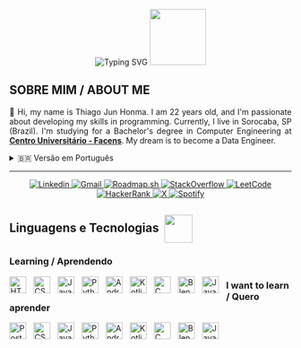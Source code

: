 <!-- Título -->
<p align="center">
    <a><img src="https://readme-typing-svg.herokuapp.com?font=Fira+Code&weight=700&size=35&pause=1000&color=204DF7&width=435&lines=Thiago+Jun+Honma" alt="Typing SVG" style="margin>: 0px"/></a>
    <img src="https://media1.giphy.com/media/v1.Y2lkPTc5MGI3NjExaGJraHVvMGM1bzh4am03NHFocXpkNjd2dThrMTF0NXk4eHpxaTJ0NSZlcD12MV9pbnRlcm5hbF9naWZfYnlfaWQmY3Q9Zw/78XCFBGOlS6keY1Bil/giphy.gif" width="100" height="100" style="margin: 0px"/>
</p>

<!-- Sobre mim -->
## SOBRE MIM / ABOUT ME
<p style="text-align: justify">
👋 Hi, my name is Thiago Jun Honma. I am 22 years old, and I'm passionate about developing my skills in programming. Currently, I live in Sorocaba, SP (Brazil). I'm studying for a Bachelor's degree in Computer Engineering at <a href="https://facens.br/" target="_blank" style="font-weight: bold">Centro Universitário - Facens</a>. My dream is to become a Data Engineer.
</p>

<details>
  <summary>🇧🇷 Versão em Português</summary>
  <p style="text-align: justify">
  👋 Olá, meu nome é Thiago Jun Honma, tenho 22 anos e sou apaixonado por desenvolver minhas habilidades em programação. Atualmente, moro em Sorocaba - SP. Estou cursando Bacharelado em Engenharia da Computação no <a href="https://facens.br/" target="_blank" style="font-weight: bold">Centro Universitário - Facens</a>. Meu sonho é me tornar um Engenheiro de Dados.
  </p>
</details>

<hr>

<!-- Redes Sociais -->
<p align="center">
<a href="https://www.linkedin.com/in/thiago-h-745106229/">
    <img 
        align-item="left" 
        alt="Linkedin"
        title="Linkedin" 
        src="https://img.shields.io/badge/Linkedin-0D597F?style=for-the-badge&logo=linkedin&logoColor=1F243A">    
    </img>
</a>
<a href="mailto:thiagojunhonma@gmail.com">
    <img 
        align-item="left" 
        alt="Gmail"
        title="Gmail" 
        src="https://img.shields.io/badge/Gmail-EA4335?style=for-the-badge&logo=gmail&logoColor=white">    
    </img>
</a>
<a href="https://roadmap.sh/u/junhit">
    <img 
        align-item="left" 
        alt="Roadmap.sh"
        title="Roadmap.sh" 
        src="https://img.shields.io/badge/Roadmap.sh-000000?style=for-the-badge&logo=roadmapdotsh&logoColor=white">    
    </img>
</a>
<a href="https://stackoverflow.com/users/25957909/junhit?tab=profile">
    <img 
        align-item="left" 
        alt="StackOverflow"
        title="StackOverflow" 
        src="https://img.shields.io/badge/-Stackoverflow-FE7A16?style=for-the-badge&logo=stack-overflow&logoColor=white">    
    </img>
</a>
<a href="https://leetcode.com/u/thiagojunhonma/">
    <img 
        align-item="left" 
        alt="LeetCode"
        title="LeetCode" 
        src="https://img.shields.io/badge/LeetCode-000000?style=for-the-badge&logo=LeetCode&logoColor=#d16c06">    
    </img>
</a>
<a href="https://www.hackerrank.com/profile/thiagojunhonma">
    <img 
        align-item="left" 
        alt="HackerRank"
        title="HackerRank" 
        src="https://img.shields.io/badge/-Hackerrank-2EC866?style=for-the-badge&logo=HackerRank&logoColor=white">    
    </img>
</a>
<a href="https://x.com/HommaJun">
    <img 
        align-item="left" 
        alt="X"
        title="X" 
        src="https://img.shields.io/badge/X-black?style=for-the-badge&logo=x&logoColor=white">    
    </img>
</a>
<a href="https://open.spotify.com/playlist/1u4F50HA53L3Jwxbnk9IeO?si=10bf0963e06e48d6">
    <img 
        align-item="left" 
        alt="Spotify"
        title="Spotify" 
        src="https://img.shields.io/badge/Spotify-1ED760?style=for-the-badge&logo=spotify&logoColor=white">    
    </img>
</a>
</p>

##   Linguagens e Tecnologias<img src="https://media0.giphy.com/media/v1.Y2lkPTc5MGI3NjExeDBudTYwNGp1dHFobG5ncXFmd3B4N3c3YXFja3hpcWJ4d291ZTYzZyZlcD12MV9pbnRlcm5hbF9naWZfYnlfaWQmY3Q9Zw/KX5nwoDX97AtPvKBF6/giphy.gif" width="50" height="50" style="vertical-align: middle; margin-left: 10px"/>

### Learning / Aprendendo
<div>
<img 
    align="left" 
    alt="HTML"
    title="HTML" 
    width="30px" 
    style="padding-right: 10px;" 
    src="https://cdn.jsdelivr.net/gh/devicons/devicon@latest/icons/html5/html5-original.svg" 
/>
<img 
    align="left" 
    alt="CSS" 
    title="CSS"
    width="30px" 
    style="padding-right: 10px;" 
    src="https://cdn.jsdelivr.net/gh/devicons/devicon@latest/icons/css3/css3-original.svg" 
/>
<img 
    align="left" 
    alt="JavaScript" 
    title="JavaScript"
    width="30px" 
    style="padding-right: 10px;" 
    src="https://cdn.jsdelivr.net/gh/devicons/devicon@latest/icons/javascript/javascript-original.svg" 
/>
<img 
    align="left" 
    alt="Python"
    title="Python" 
    width="30px" 
    style="padding-right: 10px;" 
    src="https://cdn.jsdelivr.net/gh/devicons/devicon@latest/icons/python/python-original.svg" 
/>
<img 
    align="left" 
    alt="Android-Studio" 
    title="Android-Studio"
    width="30px" 
    style="padding-right: 10px;" 
    src="https://cdn.jsdelivr.net/gh/devicons/devicon@latest/icons/androidstudio/androidstudio-original.svg" 
/>
<img 
    align="left" 
    alt="Kotlin" 
    title="Kotlin"
    width="30px" 
    style="padding-right: 10px;" 
    src="https://cdn.jsdelivr.net/gh/devicons/devicon@latest/icons/kotlin/kotlin-original.svg" 
/>
<img 
    align="left" 
    alt="C" 
    title="C"
    width="30px" 
    style="padding-right: 10px;" 
    src="https://cdn.jsdelivr.net/gh/devicons/devicon@latest/icons/c/c-original.svg" 
/>
<img 
    align="left" 
    alt="Blender" 
    title="Blender"
    width="30px" 
    style="padding-right: 10px;" 
    src="https://cdn.jsdelivr.net/gh/devicons/devicon@latest/icons/blender/blender-original.svg" 
/>
<img 
    align="left" 
    alt="Java" 
    title="Java"
    width="30px" 
    style="padding-right: 10px;" 
    src="https://cdn.jsdelivr.net/gh/devicons/devicon@latest/icons/java/java-original.svg" 
/>
</div>

<div>
<h3>I want to learn / Quero aprender</h3>
<img 
    align="left" 
    alt="PostgreSQL"
    title="PostgreSQL" 
    width="30px" 
    style="padding-right: 10px;" 
    src="https://cdn.jsdelivr.net/gh/devicons/devicon@latest/icons/postgresql/postgresql-original.svg" 
/>
<img 
    align="left" 
    alt="CSS" 
    title="CSS"
    width="30px" 
    style="padding-right: 10px;" 
    src="https://cdn.jsdelivr.net/gh/devicons/devicon@latest/icons/css3/css3-original.svg" 
/>
<img 
    align="left" 
    alt="JavaScript" 
    title="JavaScript"
    width="30px" 
    style="padding-right: 10px;" 
    src="https://cdn.jsdelivr.net/gh/devicons/devicon@latest/icons/javascript/javascript-original.svg" 
/>
<img 
    align="left" 
    alt="Python"
    title="Python" 
    width="30px" 
    style="padding-right: 10px;" 
    src="https://cdn.jsdelivr.net/gh/devicons/devicon@latest/icons/python/python-original.svg" 
/>
<img 
    align="left" 
    alt="Android-Studio" 
    title="Android-Studio"
    width="30px" 
    style="padding-right: 10px;" 
    src="https://cdn.jsdelivr.net/gh/devicons/devicon@latest/icons/androidstudio/androidstudio-original.svg" 
/>
<img 
    align="left" 
    alt="Kotlin" 
    title="Kotlin"
    width="30px" 
    style="padding-right: 10px;" 
    src="https://cdn.jsdelivr.net/gh/devicons/devicon@latest/icons/kotlin/kotlin-original.svg" 
/>
<img 
    align="left" 
    alt="C" 
    title="C"
    width="30px" 
    style="padding-right: 10px;" 
    src="https://cdn.jsdelivr.net/gh/devicons/devicon@latest/icons/c/c-original.svg" 
/>
<img 
    align="left" 
    alt="Blender" 
    title="Blender"
    width="30px" 
    style="padding-right: 10px;" 
    src="https://cdn.jsdelivr.net/gh/devicons/devicon@latest/icons/blender/blender-original.svg" 
/>
<img 
    align="left" 
    alt="Java" 
    title="Java"
    width="30px" 
    style="padding-right: 10px;" 
    src="https://cdn.jsdelivr.net/gh/devicons/devicon@latest/icons/java/java-original.svg" 
/>
</div>
